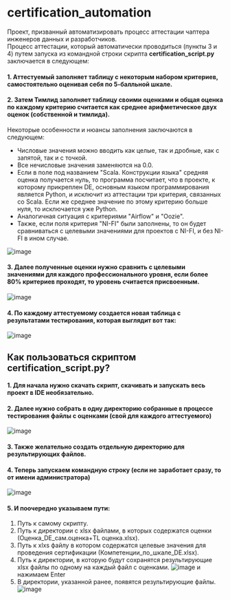 # certification_automation
Проект, призванный автоматизировать процесс аттестации чаптера инженеров данных и разработчиков.<br>
Процесс аттестации, который автоматически проводиться (пункты 3 и 4) путем запуска из командной строки скрипта **certification_script.py** заключается в следующем: </br>
#### 1. Аттестуемый заполняет таблицу с некоторым набором критериев, самостоятельно оценивая себя по 5-балльной шкале.
#### 2. Затем Тимлид заполняет таблицу своими оценками и общая оценка по каждому критерию считается как среднее арифметическое двух оценок (собственной и тимлида).
Некоторые особенности и нюансы заполнения заключаются в следующем:
+ Числовые значения можно вводить как целые, так и дробные, как с запятой, так и с точкой.
+ Все нечисловые значения заменяются на 0.0. 
+ Если в поле под названием "Scala. Конструкции языка" средняя оценка получается нуль, то программа посчитает, что
  в проекте, к которому прикреплен DE, основным языком программирования является Python, и исключит из аттестации три критерия, связанных со Scala.
  Если же среднее значение по этому критерию больше нуля, то исключается уже Python.
+ Аналогичная ситуация с критериями "Airflow" и "Oozie".
+ Также, если поля критерия "NI-FI" были заполнены, то он будет сравниваться с целевыми значениями для проектов с NI-FI, и без
  NI-FI в ином случае.

![image](https://github.com/TimurKisiev11/certification_automation/assets/113093142/20e501b8-401f-4415-b773-fa154187d745)

#### 3. Далее полученные оценки нужно сравнить с целевыми значениями для каждого профессионального уровня, если более 80% критериев проходят, то уровень считается присвоенным.

![image](https://github.com/TimurKisiev11/certification_automation/assets/113093142/6ec2a8e4-0f2f-4920-8e1c-9d69931fb971)

#### 4. По каждому аттестуемому создается новая таблица с результатами тестирования, которая выглядит вот так:

![image](https://github.com/TimurKisiev11/certification_automation/assets/113093142/3fe4f75c-6051-4e5a-9b60-f86478ae587f)

## Как пользоваться скриптом **certification_script.py**?

#### 1. Для начала нужно скачать скрипт, скачивать и запускать весь проект в IDE необязательно.
#### 2. Далее нужно собрать в одну директорию собранные в процессе тестирования файлы с оценками (свой для каждого аттестуемого)

  ![image](https://github.com/TimurKisiev11/certification_automation/assets/113093142/895342f4-9702-42eb-9602-f272e9f0bc7d)
  
#### 3. Также желательно создать отдельную директорию для результирующих файлов.
#### 4. Теперь запускаем командную строку (если не заработает сразу, то от имени администратора)

![image](https://github.com/TimurKisiev11/certification_automation/assets/113093142/429f2660-d785-414d-9098-fcfe80ff9909)

#### 5. И поочередно указываем пути:
1. Путь к самому скрипту.
2. Путь к директории с xlsx файлами, в которых содержатся оценки (Оценка_DE_сам.оценка+TL оценка.xlsx).
3. Путь к xlxs файлу в котором содержатся целевые значения для проведения сертификации (Компетенции_по_шкале_DE.xlsx).
4. Путь к директории, в которую будут сохранятся результирующие xlsx файлы по одному на каждый файл с оценками.
   ![image](https://github.com/TimurKisiev11/certification_automation/assets/113093142/44d6e643-d9ae-41cc-b34f-8e121615d27c)
и нажимаем Enter
5. В директории, указанной ранее, появятся результирующие файлы.
   ![image](https://github.com/TimurKisiev11/certification_automation/assets/113093142/477398c8-f326-4b43-8dbc-36d1212f49c5)
